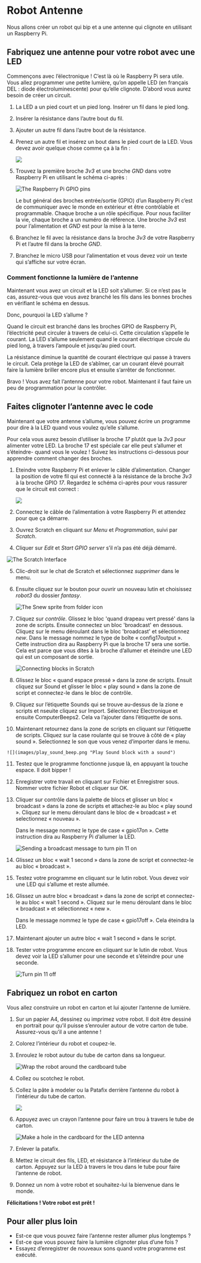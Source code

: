 # Robot Antenne

Nous allons créer un robot qui bip et a une antenne qui clignote en utilisant un Raspberry Pi.

## Fabriquez une antenne pour votre robot avec une LED

Commençons avec l’électronique ! C’est là où le Raspberry Pi sera utile. Vous allez programmer une petite lumière, qu’on appelle LED (en français DEL : diode électroluminescente) pour qu’elle clignote. D’abord vous aurez besoin de créer un circuit.

1.  La LED a un pied court et un pied long. Insérer un fil dans le pied long.

2.  Insérer la résistance dans l’autre bout du fil.

3.  Ajouter un autre fil dans l’autre bout de la résistance.

4.  Prenez un autre fil et insérez un bout dans le pied court de la LED. Vous devez avoir quelque chose comme ça à la fin :

    ![](images/led-wired.png)

5.  Trouvez la première broche *3v3* et une broche *GND* dans votre Raspberry Pi en utilisant le schéma ci-après :

    ![](images/gpio.png "The Raspberry Pi GPIO pins")

    Le but général des broches entrée/sortie (GPIO) d’un Raspberry Pi c’est de communiquer avec le monde en extérieur et être contrôlable et programmable.  Chaque broche a un rôle spécifique. Pour nous faciliter la vie, chaque broche a un numéro de référence. Une broche *3v3* est pour l’alimentation et *GND* est pour la mise à la terre.

6.  Branchez le fil avec la résistance dans la broche *3v3* de votre Raspberry Pi et l’autre fil dans la broche *GND*.

7.  Branchez le micro USB pour l’alimentation et vous devez voir un texte qui s’affiche sur votre écran.

### Comment fonctionne la lumière de l’antenne

Maintenant vous avez un circuit et la LED soit s’allumer. Si ce n’est pas le cas, assurez-vous que vous avez branché les fils dans les bonnes broches en vérifiant le schéma en dessus. 

Donc, pourquoi la LED s’allume ?

Quand le circuit est branché dans les broches GPIO de Raspberry Pi, l’électricité peut circuler à travers de celui-ci. Cette circulation s’appelle le courant. La LED s’allume seulement quand le courant électrique circule du pied long, à travers l’ampoule et jusqu’au pied court. 

La résistance diminue la quantité de courant électrique qui passe à travers le circuit. Cela protège la LED de s’abîmer, car un courant élevé pourrait faire la lumière briller encore plus et ensuite s’arrêter de fonctionner.

Bravo ! Vous avez fait l’antenne pour votre robot. Maintenant il faut faire un peu de programmation pour la contrôler. 

## Faites clignoter l’antenne avec le code

Maintenant que votre antenne s’allume, vous pouvez écrire un programme pour dire à la LED quand vous voulez qu’elle s’allume.

Pour cela vous aurez besoin d’utiliser la broche *17* plutôt que la *3v3* pour alimenter votre LED. La broche 17 est spéciale car elle peut s’allumer et s’éteindre- quand vous le voulez ! Suivez les instructions ci-dessous pour apprendre comment changer des broches.

1.  Eteindre votre Raspberry Pi et enlever le câble d’alimentation. Changer la position de votre fil qui est connecté à la résistance de la broche *3v3* à la broche GPIO *17*. Regardez le schéma ci-après pour vous rassurer que le circuit est correct :

    ![](images/finished-circuit.png)

2.  Connectez le câble de l’alimentation à votre Raspberry Pi et attendez pour que ça démarre.

3.  Ouvrez Scratch en cliquant sur *Menu* et *Programmation*, suivi par *Scratch*.

4.  Cliquer sur *Edit* et *Start GPIO server* s’il n’a pas été déjà démarré.

 ![](images/Scratch-interface.png "The Scratch Interface")
 
5. Clic-droit sur le chat de Scratch et sélectionnez *supprimer* dans le menu.

6.  Ensuite cliquez sur le bouton pour ouvrir un nouveau lutin et choisissez *robot3* du dossier *fantasy*.

    ![](images/new_sprite.png "The Snew sprite from folder icon")

7.  Cliquez sur *contrôle*. Glissez le bloc 'quand drapeau vert pressé' dans la zone de scripts. Ensuite connectez un bloc 'broadcast' en dessous. Cliquez sur le menu déroulant dans le bloc 'broadcast' et sélectionnez *new*.
Dans le message nommez le type de boîte « config17output ». Cette instruction dira au Raspberry Pi que la broche 17 sera une sortie. Cela est parce que vous dites à la broche d’allumer et éteindre une LED qui est un composant de sortie.  

    ![](images/play_sound.png "Connecting blocks in Scratch")

8.  Glissez le bloc « quand espace pressé » dans la zone de scripts. Ensuit cliquez sur Sound et glisser le bloc « play sound » dans la zone de script et connectez-le dans le bloc de contrôle. 

9.  Cliquez sur l’étiquette Sounds qui se trouve au-dessus de la zione e scripts et nseuite cliquez sur Import. Sélectionnez Electronique et ensuite ComputerBeeps2. Cela va l’ajouter dans l’étiquette de sons. 

10.  Maintenant retournez dans la zone de scripts en cliquant sur l’étiquette de scripts. Cliquez sur la case roulante qui se trouve à côté de « play sound ». Selectionnez le son que vous venez d’importer dans le menu.

    ![](images/play_sound_beep.png "Play Sound block with a sound")

11. Testez que le programme fonctionne jusque là, en appuyant la touche espace. Il doit bipper !

12. Enregistrer votre travail en cliquant sur Fichier et Enregistrer sous. Nommer votre fichier Robot et cliquer sur OK.

13.	Cliquer sur contrôle dans la palette de blocs et glisser un bloc « broadcast » dans la zone de scripts et attachez-le au bloc « play sound ». Cliquez sur le menu déroulant dans le bloc de « broadcast » et selectionnez « nouveau ».


    Dans le message nommez le type de case « gpio17on ». Cette instruction dira au Raspberry Pi d’allumer la LED.

    ![](images/pin11on.png "Sending a broadcast message to turn pin 11 on")

14.	Glissez un bloc « wait 1 second » dans la zone de script et connectez-le au bloc « broadcast ».

15.	Testez votre programme en cliquant sur le lutin robot. Vous devez voir une LED qui s’allume et reste allumée.

16.	Glissez un autre bloc « broadcast » dans la zone de script et connectez-le au bloc « wait 1 second ».
Cliquez sur le menu déroulant dans le bloc « broadcast » et sélectionnez « new ».


    Dans le message nommez le type de case « gpio17off ». Cela éteindra la LED.

17.	Maintenant ajouter un autre bloc « wait 1 second » dans le script.

18.	Tester votre programme encore en cliquant sur le lutin de robot. Vous devez voir la LED s’allumer pour une seconde et s’éteindre pour une seconde.

    ![](images/pin11off.png "Turn pin 11 off")

## Fabriquez un robot en carton

Vous allez construire un robot en carton et lui ajouter l’antenne de lumière.

1.	Sur un papier A4, dessinez ou imprimez votre robot. Il doit être dessiné en portrait pour qu’il puisse s’enrouler autour de votre carton de tube. Assurez-vous qu’il a une antenne !

2.	Colorez l’intérieur du robot et coupez-le.

3.	Enroulez le robot autour du tube de carton dans sa longueur.

    ![](images/cardboard.png "Wrap the robot around the cardboard tube")

4.	Collez ou scotchez le robot.

5.	Collez la pâte à modeler ou la Patafix derrière l’antenne du robot à l’intérieur du tube de carton.

    ![](images/cardboard2.png)

6.	Appuyez avec un crayon l’antenne pour faire un trou à travers le tube de carton.

    ![](images/cardboard3.png "Make a hole in the cardboard for the LED antenna")

7.	Enlever la patafix.

8.	Mettez le circuit des fils, LED, et résistance à l’intérieur du tube de carton. Appuyez sur la LED à travers le trou dans le tube pour faire l’antenne de robot.

9.	Donnez un nom à votre robot et souhaitez-lui la bienvenue dans le monde.

**Félicitations ! Votre robot est prêt !**

## Pour aller plus loin

-	Est-ce que vous pouvez faire l’antenne rester allumer plus longtemps ?
-	Est-ce que vous pouvez faire la lumière clignoter plus d’une fois ?
-	Essayez d’enregistrer de nouveaux sons quand votre programme est exécuté.

